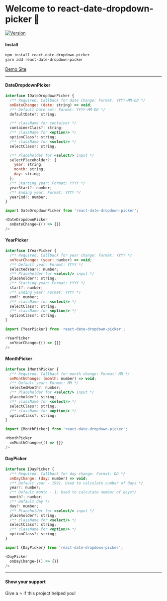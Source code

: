 # Welcome to react-date-dropdown-picker 👋

[![Version](https://img.shields.io/npm/v/react-date-dropdown-picker.svg)](https://www.npmjs.com/package/react-date-dropdown-picker)

#### Install

```sh
npm install react-date-dropdown-picker
yarn add react-date-dropdown-picker
```
[Demo Site](https://react-date-dropdown-picker.vercel.app/)

---

#### DateDropdownPicker
```js
interface IDateDropdownPicker {
  /** Required. Callback for date change: Format: YYYY-MM-DD */
  onDateChange: (date: string) => void;
  /** Default Date set: Format: YYYY-MM-DD */
  defaultDate?: string;

  /** className for container */
  containerClass?: string;
  /** className for <option/> */
  optionClass?: string;
  /** className for <select/> */
  selectClass?: string;

  /** Placeholder for <select/> input */
  selectPlaceholder?: {
    year: string;
    month: string;
    day: string;
  };
  /** Starting year: Format: YYYY */
  yearStart?: number;
  /** Ending year: Format: YYYY */
  yearEnd?: number;
}

import DateDropdownPicker from 'react-date-dropdown-picker';

<DateDropdownPicker
  onDateChange={() => {}}
/>
```
#### YearPicker
```js
interface IYearPicker {
  /** Required. Callback for year change: Format: YYYY */
  onYearChange: (year: number) => void;
  /** Default year: Format: YYYY */
  selectedYear?: number;
  /** Placeholder for <select/> input */
  placeholder?: string;
  /** Starting year: Format: YYYY */
  start?: number;
  /** Ending year: Format: YYYY */
  end?: number;
  /** className for <select/> */
  selectClass?: string;
  /** className for <option/> */
  optionClass?: string;
}

import {YearPicker} from 'react-date-dropdown-picker';

<YearPicker
  onYearChange={() => {}}
/>
```

#### MonthPicker
```js
interface IMonthPicker {
  /** Required. Callback for month change: Format: MM */
  onMonthChange: (month: number) => void;
  /** Default year: Format: MM */
  selectedMonth?: number;
  /** Placeholder for <select/> input */
  placeholder?: string;
  /** className for <select/> */
  selectClass?: string;
  /** className for <option/> */
  optionClass?: string;
}

import {MonthPicker} from 'react-date-dropdown-picker';

<MonthPicker
  onMonthChange={() => {}}
/>
```

#### DayPicker
```js
interface IDayPicker {
  /** Required. Callback for day change: Format: DD */
  onDayChange: (day: number) => void;
  /** Default year - 1991. Used to calculate number of days */
  year?: number;
  /** Default month - 1. Used to calculate number of days*/
  month?: number;
  /** Default day */
  day?: number;
  /** Placeholder for <select/> input */
  placeholder?: string;
  /** className for <select/> */
  selectClass?: string;
  /** className for <option/> */
  optionClass?: string;
}

import {DayPicker} from 'react-date-dropdown-picker';

<DayPicker
  onDayChange={() => {}}
/>
```
---
#### Show your support

Give a ⭐️ if this project helped you!
